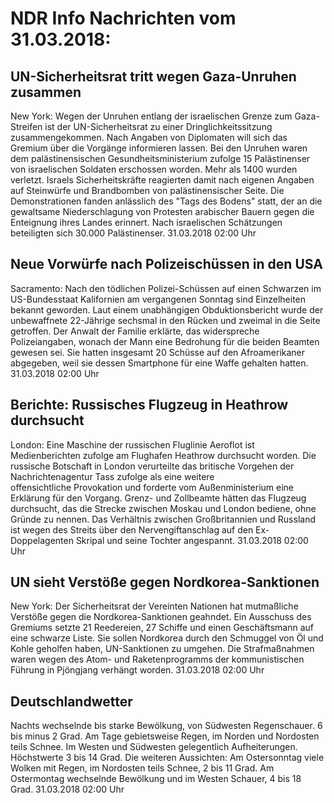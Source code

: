 # NDR Info Nachrichten vom 31.03.2018:


## UN-Sicherheitsrat tritt wegen Gaza-Unruhen zusammen
New York: Wegen der Unruhen entlang der israelischen Grenze zum Gaza-Streifen ist der UN-Sicherheitsrat zu einer Dringlichkeitssitzung zusammengekommen. Nach Angaben von Diplomaten will sich das Gremium über die Vorgänge informieren lassen. Bei den Unruhen waren dem palästinensischen Gesundheitsministerium zufolge 15 Palästinenser von israelischen Soldaten erschossen worden. Mehr als 1400 wurden verletzt. Israels Sicherheitskräfte reagierten damit nach eigenen Angaben auf Steinwürfe und Brandbomben von palästinensischer Seite. Die Demonstrationen fanden anlässlich des "Tags des Bodens" statt, der an die gewaltsame Niederschlagung von Protesten arabischer Bauern gegen die Enteignung ihres Landes erinnert. Nach israelischen Schätzungen beteiligten sich 30.000 Palästinenser. 31.03.2018 02:00 Uhr 

## Neue Vorwürfe nach Polizeischüssen in den USA
Sacramento:	Nach den tödlichen Polizei-Schüssen auf einen Schwarzen im US-Bundesstaat Kalifornien am vergangenen Sonntag sind Einzelheiten bekannt geworden. Laut einem unabhängigen Obduktionsbericht wurde der unbewaffnete 22-Jährige sechsmal in den Rücken und zweimal in die Seite getroffen. Der Anwalt der Familie erklärte, das widerspreche Polizeiangaben, wonach der Mann eine Bedrohung für die beiden Beamten gewesen sei. Sie hatten insgesamt 20 Schüsse auf den Afroamerikaner abgegeben, weil sie dessen Smartphone für eine Waffe gehalten hatten. 31.03.2018 02:00 Uhr 

## Berichte: Russisches Flugzeug in Heathrow durchsucht
London: Eine Maschine der russischen Fluglinie Aeroflot ist Medienberichten zufolge am Flughafen Heathrow durchsucht worden. Die russische Botschaft in London verurteilte das britische Vorgehen der Nachrichtenagentur Tass zufolge als eine weitere offensichtliche Provokation und forderte vom Außenministerium eine Erklärung für den Vorgang. Grenz- und Zollbeamte hätten das Flugzeug durchsucht, das die Strecke zwischen Moskau und London bediene, ohne Gründe zu nennen. Das Verhältnis zwischen Großbritannien und Russland ist wegen des Streits über den Nervengiftanschlag auf den Ex-Doppelagenten Skripal und seine Tochter angespannt. 31.03.2018 02:00 Uhr 

## UN sieht Verstöße gegen Nordkorea-Sanktionen
New York: Der Sicherheitsrat der Vereinten Nationen hat mutmaßliche Verstöße gegen die Nordkorea-Sanktionen geahndet. Ein Ausschuss des Gremiums setzte 21 Reedereien, 27 Schiffe und einen Geschäftsmann auf eine schwarze Liste. Sie sollen Nordkorea durch den Schmuggel von Öl und Kohle geholfen haben, UN-Sanktionen zu umgehen. Die Strafmaßnahmen waren wegen des Atom- und Raketenprogramms der kommunistischen Führung in Pjöngjang verhängt worden. 31.03.2018 02:00 Uhr 

## Deutschlandwetter
Nachts wechselnde bis starke Bewölkung, von Südwesten Regenschauer. 6 bis minus 2 Grad. Am Tage gebietsweise Regen, im Norden und Nordosten teils Schnee. Im Westen und Südwesten gelegentlich Aufheiterungen. Höchstwerte 3 bis 14 Grad. Die weiteren Aussichten: Am Ostersonntag viele Wolken mit Regen, im Nordosten teils Schnee, 2 bis 11 Grad. Am Ostermontag wechselnde Bewölkung und im Westen Schauer, 4 bis 18 Grad. 31.03.2018 02:00 Uhr 
